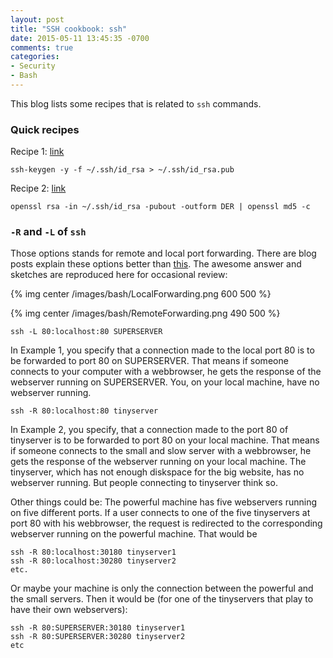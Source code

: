 ```yaml
---
layout: post
title: "SSH cookbook: ssh"
date: 2015-05-11 13:45:35 -0700
comments: true
categories: 
- Security
- Bash
---
```


This blog lists some recipes that is related to `ssh` commands.

### Quick recipes

Recipe 1: [link](https://askubuntu.com/questions/53553/how-do-i-retrieve-the-public-key-from-a-ssh-private-key)

``` plain Recipe 1: Generate public key from private key
ssh-keygen -y -f ~/.ssh/id_rsa > ~/.ssh/id_rsa.pub
```

Recipe 2: [link](https://docs.aws.amazon.com/AWSEC2/latest/UserGuide/ec2-key-pairs.html#verify-key-pair-fingerprints)

``` plain Recipe 2: Show fingerprint of the private key in MD5 format (used by Github, AWS)
openssl rsa -in ~/.ssh/id_rsa -pubout -outform DER | openssl md5 -c
```

### `-R` and `-L` of `ssh`

Those options stands for remote and local port forwarding.
There are blog posts explain these options better than [this](https://unix.stackexchange.com/questions/115897/whats-ssh-port-forwarding-and-whats-the-difference-between-ssh-local-and-remot#).
The awesome answer and sketches are reproduced here for occasional review:

{% img center /images/bash/LocalForwarding.png 600 500 %}

{% img center /images/bash/RemoteForwarding.png 490 500 %}

``` plain Example 1
ssh -L 80:localhost:80 SUPERSERVER
```

In Example 1, you specify that a connection made to the local port 80 is to be forwarded to port 80 on SUPERSERVER. 
That means if someone connects to your computer with a webbrowser, he gets the response of the webserver running on SUPERSERVER. 
You, on your local machine, have no webserver running.

``` plain Example 2
ssh -R 80:localhost:80 tinyserver
```

In Example 2, you specify, that a connection made to the port 80 of tinyserver is to be forwarded to port 80 on your local machine. 
That means if someone connects to the small and slow server with a webbrowser, he gets the response of the webserver running on your local machine. 
The tinyserver, which has not enough diskspace for the big website, has no webserver running. 
But people connecting to tinyserver think so.

Other things could be: The powerful machine has five webservers running on five different ports. 
If a user connects to one of the five tinyservers at port 80 with his webbrowser, the request is redirected to the corresponding webserver running on the powerful machine. 
That would be

``` plain Example 3 (before)
ssh -R 80:localhost:30180 tinyserver1
ssh -R 80:localhost:30280 tinyserver2
etc.
```

Or maybe your machine is only the connection between the powerful and the small servers. 
Then it would be (for one of the tinyservers that play to have their own webservers):

``` plain Example 3 (after)
ssh -R 80:SUPERSERVER:30180 tinyserver1
ssh -R 80:SUPERSERVER:30280 tinyserver2
etc
```
